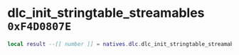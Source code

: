 # dlc_init_stringtable_streamables `0xF4D0807E`

```lua
local result --[[ number ]] = natives.dlc.dlc_init_stringtable_streamables(_stringtablePath --[[ string ]], _stringTableList --[[ string ]])
```